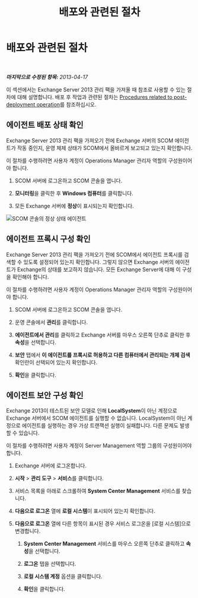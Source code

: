 ﻿---
title: 배포와 관련된 절차
TOCTitle: 배포와 관련된 절차
ms:assetid: 6b7682bd-fe3d-43b9-a7db-66c0ac17656f
ms:mtpsurl: https://technet.microsoft.com/ko-kr/library/Dn195909(v=EXCHG.150)
ms:contentKeyID: 53275602
ms.date: 08/29/2014
mtps_version: v=EXCHG.150
ms.translationtype: HT
---

# 배포와 관련된 절차

 

_**마지막으로 수정된 항목:**  2013-04-17_

이 섹션에서는 Exchange Server 2013 관리 팩을 가져올 때 참조로 사용할 수 있는 절차에 대해 설명합니다. 배포 후 작업과 관련된 절차는 [Procedures related to post-deployment operation](procedures-related-to-post-deployment-operation.md)를 참조하십시오.

## 에이전트 배포 상태 확인

Exchange Server 2013 관리 팩을 가져오기 전에 Exchange 서버의 SCOM 에이전트가 작동 중인지, 운영 체제 상태가 SCOM에서 올바르게 보고되고 있는지 확인합니다.

이 절차를 수행하려면 사용자 계정이 Operations Manager 관리자 역할의 구성원이어야 합니다.

1.  SCOM 서버에 로그온하고 SCOM 콘솔을 엽니다.

2.  **모니터링**을 클릭한 후 **Windows 컴퓨터**를 클릭합니다.

3.  모든 Exchange 서버에 **정상**이 표시되는지 확인합니다.

![SCOM 콘솔의 정상 상태 에이전트](images/Dn195909.7d1ff0bb-419e-40dc-babf-5fa2fb7229a8(EXCHG.150).png "SCOM 콘솔의 정상 상태 에이전트")

## 에이전트 프록시 구성 확인

Exchange Server 2013 관리 팩을 가져오기 전에 SCOM에서 에이전트 프록시를 검색할 수 있도록 설정되어 있는지 확인합니다. 그렇지 않으면 Exchange 서버의 에이전트가 Exchange의 상태를 보고하지 않습니다. 모든 Exchange Server에 대해 이 구성을 확인해야 합니다.

이 절차를 수행하려면 사용자 계정이 Operations Manager 관리자 역할의 구성원이어야 합니다.

1.  SCOM 서버에 로그온하고 SCOM 콘솔을 엽니다.

2.  운영 콘솔에서 **관리**를 클릭합니다.

3.  **에이전트에서 관리**를 클릭하고 Exchange 서버를 마우스 오른쪽 단추로 클릭한 후 **속성**을 선택합니다.

4.  **보안** 탭에서 **이 에이전트를 프록시로 허용하고 다른 컴퓨터에서 관리되는 개체 검색** 확인란이 선택되어 있는지 확인합니다.

5.  **확인**을 클릭합니다.

## 에이전트 보안 구성 확인

Exchange 2013이 테스트된 보안 모델로 인해 **LocalSystem**이 아닌 계정으로 Exchange 서버에서 SCOM 에이전트를 실행할 수 없습니다. LocalSystem이 아닌 계정으로 에이전트를 실행하는 경우 가상 트랜잭션 실행이 실패합니다. 다른 문제도 발생할 수 있습니다.

이 절차를 수행하려면 사용자 계정이 Server Management 역할 그룹의 구성원이어야 합니다.

1.  Exchange 서버에 로그온합니다.

2.  **시작** \> **관리 도구** \> **서비스**를 클릭합니다.

3.  서비스 목록을 아래로 스크롤하여 **System Center Management** 서비스를 찾습니다.

4.  **다음으로 로그온** 열에 **로컬 시스템**이 표시되어 있는지 확인합니다.

5.  **다음으로 로그온** 열에 다른 항목이 표시된 경우 서비스 로그온을 \[로컬 시스템\]으로 변경합니다.
    
    1.  **System Center Management** 서비스를 마우스 오른쪽 단추로 클릭하고 **속성**을 선택합니다.
    
    2.  **로그온** 탭을 선택합니다.
    
    3.  **로컬 시스템 계정** 옵션을 클릭합니다.
    
    4.  **확인**을 클릭합니다.

